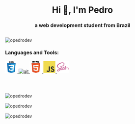 <h1 align="center">Hi 👋, I'm Pedro</h1>

<h3 align="center">a web development student from Brazil</h3>

##

<p align="left"> <img src="https://komarev.com/ghpvc/?username=opedrodev&label=Profile%20views&color=0e75b6&style=flat" alt="opedrodev" /> </p>

<h3 align="left">Languages and Tools:</h3>
<p align="left"> <a href="https://www.w3schools.com/css/" target="_blank" rel="noreferrer"> <img src="https://raw.githubusercontent.com/devicons/devicon/master/icons/css3/css3-original-wordmark.svg" alt="css3" width="40" height="40"/> </a> <a href="https://git-scm.com/" target="_blank" rel="noreferrer"> <img src="https://www.vectorlogo.zone/logos/git-scm/git-scm-icon.svg" alt="git" width="40" height="40"/> </a> <a href="https://www.w3.org/html/" target="_blank" rel="noreferrer"> <img src="https://raw.githubusercontent.com/devicons/devicon/master/icons/html5/html5-original-wordmark.svg" alt="html5" width="40" height="40"/> </a> <a href="https://developer.mozilla.org/en-US/docs/Web/JavaScript" target="_blank" rel="noreferrer"> <img src="https://raw.githubusercontent.com/devicons/devicon/master/icons/javascript/javascript-original.svg" alt="javascript" width="40" height="40"/> </a> <a href="https://sass-lang.com" target="_blank" rel="noreferrer"> <img src="https://raw.githubusercontent.com/devicons/devicon/master/icons/sass/sass-original.svg" alt="sass" width="40" height="40"/> </a> </p>

<br />
<br />

<p><img align="center" src="https://github-readme-stats.vercel.app/api/top-langs?username=opedrodev&show_icons=true&locale=en&layout=compact" alt="opedrodev" /></p>

<p><img align="center" src="https://github-readme-stats.vercel.app/api?username=opedrodev&show_icons=true&locale=en" alt="opedrodev" /></p>

<p><img align="center" src="https://github-readme-streak-stats.herokuapp.com/?user=opedrodev&" alt="opedrodev" /></p>

